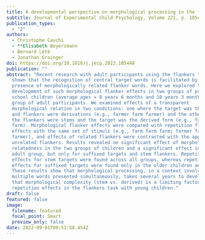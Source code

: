 ```yaml
---
title: A developmental perspective on morphological processing in the flankers task
subtitle: Journal of Experimental Child Psychology, Volume 221, p. 105448
publication_types:
  - "2"
authors:
  - Christophe Cauchi
  - **Elisabeth Beyersmann
  - Bernard Lété 
  - Jonathan Grainger
doi: https://doi.org/10.1016/j.jecp.2022.105448
publication: ""
abstract: "Recent research with adult participants using the flankers task has
  shown that the recognition of central target words is facilitated by the
  presence of morphologically related flanker words. Here we explored the
  development of such morphological flanker effects in two groups of primary
  school children (average ages = 8 years 6 months and 10 years 3 months) and a
  group of adult participants. We examined effects of a transparent
  morphological relation in two conditions: one where the target was the stem
  and flankers were derivations (e.g., farmer farm farmer) and the other where
  the flankers were stems and the target was the derived form (e.g., farm farmer
  farm). Morphological flanker effects were compared with repetition flanker
  effects with the same set of stimuli (e.g., farm farm farm; farmer farmer
  farmer), and effects of related flankers were contrasted with the appropriate
  unrelated flankers. Results revealed no significant effect of morphological
  relatedness in the two groups of children and a significant effect in the
  adult group, but only for suffixed targets and stem flankers. Repetition
  effects for stem targets were found across all groups, whereas repetition
  effects for suffixed targets were found only in the older children and adults.
  These results show that morphological processing, in a context involving
  multiple words presented simultaneously, takes several years to develop and
  that morphological complexity (stem vs. derived) is a limiting factor for
  repetition effects in the flankers task with young children."
draft: false
featured: false
image:
  filename: featured
  focal_point: Smart
  preview_only: false
date: 2022-09-01T00:51:58.454Z
---
```

